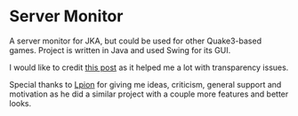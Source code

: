 # Server Monitor

A server monitor for JKA, but could be used for other Quake3-based games. Project is written in Java and used Swing for its GUI. 

I would like to credit [this post](https://tips4java.wordpress.com/2009/05/31/backgrounds-with-transparency/) as it helped me a lot with transparency issues.

Special thanks to [Lpion](https://github.com/Lpion) for giving me ideas, criticism, general support and motivation as he did a similar project with a couple more features and better looks.
